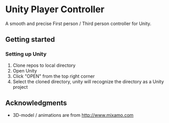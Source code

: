 # Unity Player Controller 
A smooth and precise First person / Third person controller for Unity.
## Getting started
### Setting up Unity
1. Clone repos to local directory
2. Open Unity
3. Click "OPEN" from the top right corner
4. Select the cloned directory, unity will recognize the directory as a Unity project
## Acknowledgments
* 3D-model / animations are from http://www.mixamo.com
